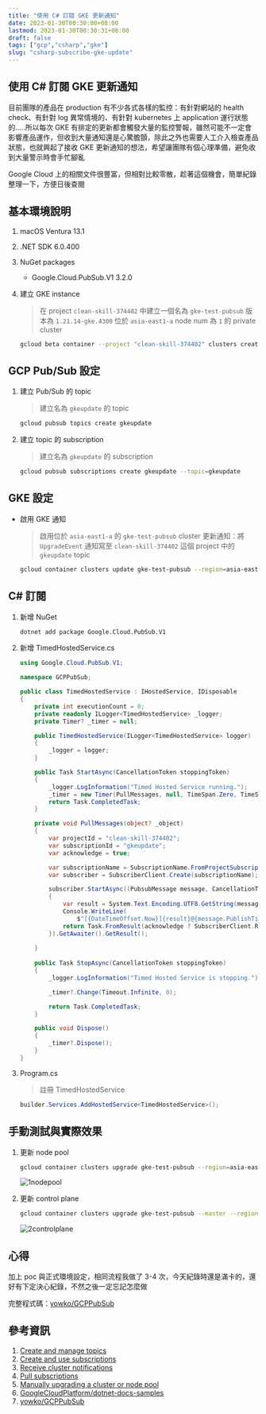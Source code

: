 ```yaml
---
title: "使用 C# 訂閱 GKE 更新通知"
date: 2023-01-30T00:30:00+08:00
lastmod: 2023-01-30T00:30:31+08:00
draft: false
tags: ["gcp","csharp","gke"]
slug: "csharp-subscribe-gke-update"
---
```


## 使用 C# 訂閱 GKE 更新通知

目前團隊的產品在 production 有不少各式各樣的監控：有針對網站的 health check、有針對 log 異常情境的、有針對 kubernetes 上 application 運行狀態的.....所以每次 GKE 有排定的更新都會觸發大量的監控警報，雖然可能不一定會影響產品運作，但收到大量通知還是心驚膽顫，除此之外也需要人工介入檢查產品狀態，也就興起了接收 GKE 更新通知的想法，希望讓團隊有個心理準備，避免收到大量警示時會手忙腳亂

Google Cloud 上的相關文件很豐富，但相對比較零散，趁著這個機會，簡單紀錄整理一下，方便日後查閱

## 基本環境說明

1. macOS Ventura 13.1
2. .NET SDK 6.0.400
3. NuGet packages

    - Google.Cloud.PubSub.V1 3.2.0

4. 建立 GKE instance

    > 在 project `clean-skill-374402` 中建立一個名為 `gke-test-pubsub` 版本為 `1.21.14-gke.4300` 位於 `asia-east1-a` node num 為 `1` 的 private cluster

    ```bash
    gcloud beta container --project "clean-skill-374402" clusters create "gke-test-pubsub" --zone "asia-east1-a" --no-enable-basic-auth --cluster-version "1.21.14-gke.4300" --release-channel "None" --machine-type "e2-medium" --image-type "COS_CONTAINERD" --disk-type "pd-standard" --disk-size "100" --metadata disable-legacy-endpoints=true --scopes "https://www.googleapis.com/auth/devstorage.read_only","https://www.googleapis.com/auth/logging.write","https://www.googleapis.com/auth/monitoring","https://www.googleapis.com/auth/servicecontrol","https://www.googleapis.com/auth/service.management.readonly","https://www.googleapis.com/auth/trace.append" --max-pods-per-node "110" --num-nodes "1" --enable-private-nodes --enable-private-endpoint --master-ipv4-cidr "172.16.0.0/28" --enable-master-global-access --enable-ip-alias --network "projects/clean-skill-374402/global/networks/default" --subnetwork "projects/clean-skill-374402/regions/asia-east1/subnetworks/default" --no-enable-intra-node-visibility --default-max-pods-per-node "110" --enable-master-authorized-networks --addons HorizontalPodAutoscaling,HttpLoadBalancing,GcePersistentDiskCsiDriver --no-enable-autoupgrade --no-enable-autorepair --max-surge-upgrade 1 --max-unavailable-upgrade 0 --enable-shielded-nodes --no-shielded-integrity-monitoring --no-shielded-secure-boot --node-locations "asia-east1-a"
    ```

## GCP Pub/Sub 設定

1. 建立 Pub/Sub 的 topic

    > 建立名為 `gkeupdate` 的 topic

    ```bash
    gcloud pubsub topics create gkeupdate
    ```

2. 建立 topic 的 subscription

    > 建立名為 `gkeupdate` 的 subscription

    ```bash
    gcloud pubsub subscriptions create gkeupdate --topic=gkeupdate 
    ```

## GKE 設定

- 啟用 GKE 通知

    > 啟用位於 `asia-east1-a` 的 `gke-test-pubsub` cluster 更新通知：將 `UpgradeEvent` 通知寫至 `clean-skill-374402` 這個 project 中的 `gkeupdate` topic

    ```bash
    gcloud container clusters update gke-test-pubsub --region=asia-east1-a --notification-config=pubsub=ENABLED,pubsub-topic=projects/clean-skill-374402/topics/gkeupdate,filter=UpgradeEvent
    ```

## C# 訂閱

1. 新增 NuGet

    ```bash
    dotnet add package Google.Cloud.PubSub.V1
    ```

2. 新增 TimedHostedService.cs

    ```cs
    using Google.Cloud.PubSub.V1;

    namespace GCPPubSub;
    
    public class TimedHostedService : IHostedService, IDisposable
    {
        private int executionCount = 0;
        private readonly ILogger<TimedHostedService> _logger;
        private Timer? _timer = null;
    
        public TimedHostedService(ILogger<TimedHostedService> logger)
        {
            _logger = logger;
        }
    
        public Task StartAsync(CancellationToken stoppingToken)
        {
            _logger.LogInformation("Timed Hosted Service running.");
            _timer = new Timer(PullMessages, null, TimeSpan.Zero, TimeSpan.FromSeconds(5));
            return Task.CompletedTask;
        }
    
        private void PullMessages(object? _object)
        {
            var projectId = "clean-skill-374402";
            var subscriptionId = "gkeupdate";
            var acknowledge = true;
    
            var subscriptionName = SubscriptionName.FromProjectSubscription(projectId,     subscriptionId);
            var subscriber = SubscriberClient.Create(subscriptionName);
    
            subscriber.StartAsync((PubsubMessage message, CancellationToken cancel) =>
            {
                var result = System.Text.Encoding.UTF8.GetString(message.Data.ToArray());
                Console.WriteLine(
                    $"[{DateTimeOffset.Now}]{result}@{message.PublishTime.ToDateTimeOffset()} from     {message.Attributes["cluster_name"]}");
                return Task.FromResult(acknowledge ? SubscriberClient.Reply.Ack : SubscriberClient.    Reply.Nack);
            }).GetAwaiter().GetResult();
            
        }
        
        public Task StopAsync(CancellationToken stoppingToken)
        {
            _logger.LogInformation("Timed Hosted Service is stopping.");
    
            _timer?.Change(Timeout.Infinite, 0);
    
            return Task.CompletedTask;
        }
    
        public void Dispose()
        {
            _timer?.Dispose();
        }
    }
    ```

3. Program.cs

    > 註冊 TimedHostedService

    ```cs
    builder.Services.AddHostedService<TimedHostedService>();
    ```

## 手動測試與實際效果

1. 更新 node pool

    ```bash
    gcloud container clusters upgrade gke-test-pubsub --region=asia-east1-a --node-pool=default-pool --cluster-version 1.21.14-gke.5300
    ```

    ![1nodepool](https://user-images.githubusercontent.com/3851540/215448136-7ade2c4c-eed2-48eb-9f73-b4418f909781.png)

2. 更新 control plane

    ```bash
    gcloud container clusters upgrade gke-test-pubsub --master --region=asia-east1-a --cluster-version 1.22.15-gke.1000
    ```

    ![2controlplane](https://user-images.githubusercontent.com/3851540/215448146-aaa1d01f-d8d4-44bd-9231-bb784bc2bff1.png)

## 心得

加上 poc 與正式環境設定，相同流程我做了 3-4 次，今天紀錄時還是滿卡的，還好有下定決心紀錄，不然之後一定忘記怎麼做

完整程式碼：[yowko/GCPPubSub](https://github.com/yowko/GCPPubSub)

## 參考資訊

1. [Create and manage topics](https://cloud.google.com/pubsub/docs/create-topic)
2. [Create and use subscriptions](https://cloud.google.com/pubsub/docs/create-subscription)
3. [Receive cluster notifications](https://cloud.google.com/kubernetes-engine/docs/how-to/cluster-notifications)
4. [Pull subscriptions](https://cloud.google.com/pubsub/docs/pull)
5. [Manually upgrading a cluster or node pool](https://cloud.google.com/kubernetes-engine/docs/how-to/upgrading-a-cluster)
6. [GoogleCloudPlatform/dotnet-docs-samples](https://github.com/GoogleCloudPlatform/dotnet-docs-samples/blob/HEAD/pubsub/api/Pubsub.Samples/PullMessagesAsync.cs)
7. [yowko/GCPPubSub](https://github.com/yowko/GCPPubSub)
